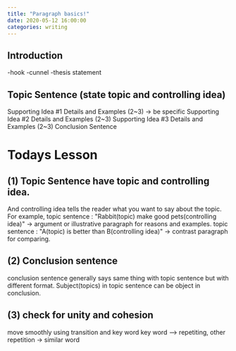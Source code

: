 ```yaml
---
title: "Paragraph basics!"
date: 2020-05-12 16:00:00
categories: writing
---
```


## Introduction
 -hook
 -cunnel
 -thesis statement
 
## Topic Sentence (state topic and controlling idea)
  Supporting Idea #1
    Details and Examples (2~3) -> be specific
  Supporting Idea #2
    Details and Examples (2~3)
  Supporting Idea #3
    Details and Examples (2~3)
Conclusion Sentence

# Todays Lesson
## (1) Topic Sentence have topic and controlling idea.
And controlling idea tells the reader what you want to say about the topic.
For example,
topic sentence : "Rabbit(topic) make good pets(controlling idea)" -> argument or illustrative paragraph for reasons and examples.
topic sentence : "A(topic) is better than B(controlling idea)"  -> contrast paragraph for comparing.
 
## (2) Conclusion sentence
   conclusion sentence generally says same thing with topic sentence but with different format.
   Subject(topics) in topic sentence can be object in conclusion.

## (3) check for unity and cohesion
   move smoothly using transition and key word
       key word --> repetiting, other repetition -> similar word
   
